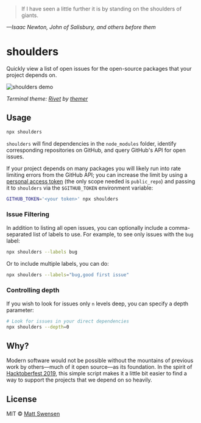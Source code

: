 > If I have seen a little further it is by standing on the shoulders of giants.

_—Isaac Newton, John of Salisbury, and others before them_

# shoulders

Quickly view a list of open issues for the open-source packages that your project depends on.

![shoulders demo](https://cdn.jsdelivr.net/gh/mjswensen/shoulders@500d434533d0bc296ba12e12cfa819c964b5bcd9/assets/demo.gif)

_Terminal theme: [Rivet](https://themer.dev/?colors.dark.shade0=%230A0216&colors.dark.shade7=%23FAF9FC&colors.dark.accent0=%23F54456&colors.dark.accent1=%23FC7022&colors.dark.accent2=%23D6CD00&colors.dark.accent3=%2391E827&colors.dark.accent4=%2300C580&colors.dark.accent5=%23305DFB&colors.dark.accent6=%237635DE&colors.dark.accent7=%23F98FD1&colors.light.shade0=%23FFFFFF&colors.light.shade7=%230A0216&colors.light.accent0=%23B20718&colors.light.accent1=%23D55913&colors.light.accent2=%23938C00&colors.light.accent3=%234BAD00&colors.light.accent4=%233F9373&colors.light.accent5=%230029BB&colors.light.accent6=%234300AC&colors.light.accent7=%23A63F80&activeColorSet=dark&calculateIntermediaryShades.dark=true&calculateIntermediaryShades.light=true) by [themer](https://github.com/mjswensen/themer)_

## Usage

```sh
npx shoulders
```

`shoulders` will find dependencies in the `node_modules` folder, identify corresponding repositories on GitHub, and query GitHub's API for open issues.

If your project depends on many packages you will likely run into rate limiting errors from the GitHub API; you can increase the limit by using a [personal access token](https://github.com/settings/tokens/new) (the only scope needed is `public_repo`) and passing it to `shoulders` via the `$GITHUB_TOKEN` environment variable:

```sh
GITHUB_TOKEN='<your token>' npx shoulders
```

### Issue Filtering

In addition to listing all open issues, you can optionally include
a comma-separated list of labels to use. For example, to see only
issues with the `bug` label:

```sh
npx shoulders --labels bug
```

Or to include multiple labels, you can do:

```sh
npx shoulders --labels="bug,good first issue"
```

### Controlling depth

If you wish to look for issues only `n` levels deep, you can specify
a depth parameter:

```sh
# Look for issues in your direct dependencies
npx shoulders --depth=0
```

## Why?

Modern software would not be possible without the mountains of previous work by others—much of it open source—as its foundation. In the spirit of [Hacktoberfest 2019](https://hacktoberfest.digitalocean.com), this simple script makes it a little bit easier to find a way to support the projects that we depend on so heavily.

## License

MIT &copy; [Matt Swensen](https://mjswensen.com)
